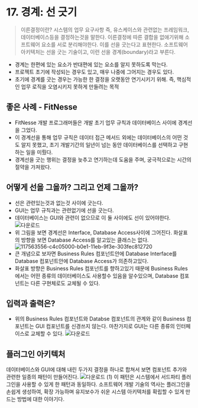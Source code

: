 # 17. 경계: 선 긋기
> 이른결정이란? 시스템의 업무 요구사항 즉, 유스케이스와 관련없는 프레임워크, 데이터베이스등을 결정하는것을 말한다.
> 이른결정에 따른 결합을 없애기위해 소프트웨어 요소를 서로 분리해야한다. 이를 선을 긋는다고 표현한다. 
> 소프트웨어 아키텍처는 선을 긋는 기술이고, 이런 선을 경계(boundary)라고 부른다.
 - 경계는 한편에 있는 요소가 반대편에 있는 요소를 알지 못하도록 막는다.
 - 프로젝트 초기에 작성되는 경우도 있고, 매우 나중에 그어지는 경우도 있다.
 - 초기에 경계를 긋는 경우는 가능한 한 결정을 오랫동안 연기시키기 위해. 즉, 핵심적인 업무 로직을 오염시키지 못하게 만들려는 목적

## 좋은 사례 - FitNesse
 - FitNesse 개발 프로그래머들은 개발 초기 업무 규칙과 데이터베이스 사이에 경계선을 그었다.
 - 이 경계선을 통해 업무 규칙은 데이터 접근 메서드 외에는 데이터베이스의 어떤 것도 알지 못했고, 초기 개발기간의 일년이 넘는 동안 데이터베이스를 선택하고 구현하는 일을 미뤘다.
 - 경계선을 긋는 행위는 결정을 늦추고 연기하는데 도움을 주며, 궁극적으로는 시간의 절약을 가져왔다.

## 어떻게 선을 그을까? 그리고 언제 그을까?
 - 선은 관련있는것과 없는것 사이에 긋는다.
 - GUI는 업무 규칙과는 관련없기에 선을 긋는다.
 - 데이터베이스는 GUI와 관련이 없으므로 이 둘 사이에도 선이 있어야한다.
![다운로드](https://user-images.githubusercontent.com/50142323/147644075-6abfa5df-b7fd-42d6-ac26-17cfe1d3284e.png)
 - 위 그림을 보면 경계선은 Interface, Database Access사이에 그어진다. 화살표의 방향을 보면 Database Access를 알고있는 클래스는 없다.
![117563556-c4c05000-b0e1-11eb-9f3e-303fec812720](https://user-images.githubusercontent.com/50142323/147652393-e7490287-a36a-456a-b7ed-bcffb4c7f04d.png)
 - 큰 개념으로 보자면 Business Rules 컴포넌트안에 Database Interface를 Database 컴포넌트안에 Database Access가 의존하고있다.
 - 화살표 방향은 Business Rules 컴포넌트를 향하고있기 때문에 Business Rules에서는 어떤 종류의 데이터베이스도 사용할수 있음을 알수있으며, Database 컴포넌트는 다른 구현체로도 교체될 수 있다.

## 입력과 출력은?
 - 위의 Business Rules 컴포넌트와 Databse 컴포넌트의 관계와 같이 Business 컴포넌트는 GUI 컴포넌트를 신경쓰지 않는다. 마찬가지로 GUI는 다른 종류의 인터페이스로 교체할 수 있다.
![다운로드](https://user-images.githubusercontent.com/50142323/147652706-01cab1e6-da08-47a4-a27c-8183cef0e201.png)

## 플러그인 아키텍처
데이터베이스와 GUI에 대해 내린 두가지 결정을 하나로 합쳐서 보면 컴포넌트 추가와 관련한 일종의 패턴이 만들어진다.
![다운로드 (1)](https://user-images.githubusercontent.com/50142323/147652988-f1d307da-5e00-45f8-aa88-a6661157a44f.png)
이 패턴은 시스템에서 서드파티 플러그인을 사용할 수 있게 한 패턴과 동일하다. 
소프트웨어 개발 기술의 역사는 플러그인을 손쉽게 생성하여, 확장 가능하며 유지보수가 쉬운 시스템 아키텍처를 확립할 수 있게 만드는 방법에 대한 이야기다.

